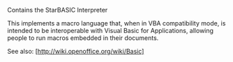 Contains the StarBASIC Interpreter

This implements a macro language that, when in VBA compatibility mode,
is intended to be interoperable with Visual Basic for Applications,
allowing people to run macros embedded in their documents.

See also:
[http://wiki.openoffice.org/wiki/Basic]
